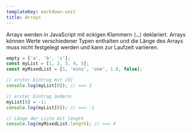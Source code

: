 ```yaml
---
templateKey: markdown-unit
title: Arrays
---
```


Arrays werden in JavaScript mit eckigen Klammern `[…]` deklariert. Arrays können Werte verschiedener Typen
enthalten und die Länge des Arrays muss nicht festgelegt werden und kann zur Laufzeit variieren.

```js let empty = []; // leeres Array
empty = ['a', 'b', 'c'];
const myList = [1, 2, 3, 4, 5];
const myMixedList = [1, 'eins', 'one', 1.0, false];

// erster Eintrag mit [0]
console.log(myList[0]); // ==> 1

// erster Eintrag ändern:
myList[0] = -1;
console.log(myList[0]); // ==> -1

// Länge der Liste mit length
console.log(myMixedList.length); // ==> 4
```
